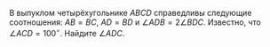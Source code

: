 В выпуклом четырёхугольнике $ABCD$ справедливы следующие соотношения: 
$AB=BC$, $AD=BD$ и $\angle ADB = 2 \angle BDC$. Известно, что  
$\angle ACD = 100^\circ$. Найдите  $\angle ADC$.